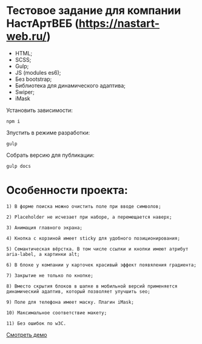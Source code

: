 # Тестовое задание для компании НастАртВЕБ (https://nastart-web.ru/)

- HTML;
- SCSS;
- Gulp;
- JS (modules es6);
- Без bootstrap;
- Библиотека для динамического адаптива;
- Swiper;
- iMask

Установить зависимости:
```
npm i
```

Зпустить в режиме разработки:
```
gulp
```

Собрать версию для публикации:
```
gulp docs
```

# Особенности проекта:
```
1) В форме поиска можно очистить поле при вводе символов;
```

```
2) Placeholder не исчезает при наборе, а перемещается наверх;
```

```
3) Анимация главного экрана;
```

```
4) Кнопка с корзиной имеет sticky для удобного позиционирования;
```

```
5) Семантическая вёрстка. В том числе ссылки и кнопки имеют атрибут aria-label, а картинки alt;
```

```
6) В блоке у компании у карточек красивый эффект появяления градиента;
```

```
7) Закрытие не только по кнопке;
```

```
8) Вместо скрытия блоков в шапке в мобильной версий применяется динамический адаптив, который позволяет улучшить seo;
```

```
9) Поле для телефона имеет маску. Плагин iMask;
```

```
10) Максимальное соответствие макету;
```

```
11) Без ошибок по w3С.
```

[Смотреть демо](https://user.github.io/repo/)
